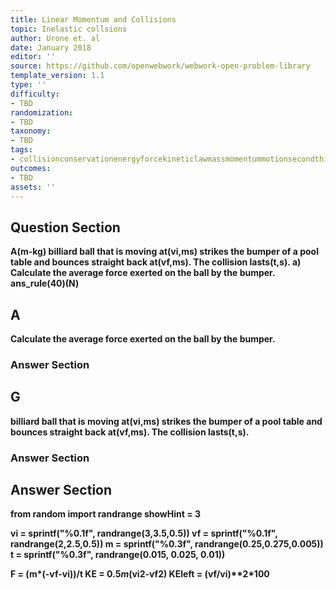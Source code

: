 ```yaml
---
title: Linear Momentum and Collisions
topic: Inelastic collsions
author: Urone et. al
date: January 2018
editor: ''
source: https://github.com/openwebwork/webwork-open-problem-library
template_version: 1.1
type: ''
difficulty:
- TBD
randomization:
- TBD
taxonomy:
- TBD
tags:
- collisionconservationenergyforcekineticlawmassmomentummotionsecondthirdvectorvelocity
outcomes:
- TBD
assets: ''
---
```


## Question Section 

<b>
A(m-kg) billiard ball that is moving at(vi,ms) strikes the bumper of a pool table and bounces straight back at(vf,ms). The collision lasts(t,s). 
a) Calculate the average force exerted on the ball by the bumper. 
ans_rule(40)(N)

## A
Calculate the average force exerted on the ball by the bumper. 
### Answer Section
## G
billiard ball that is moving at(vi,ms) strikes the bumper of a pool table and bounces straight back at(vf,ms). The collision lasts(t,s). 
### Answer Section


## Answer Section

from random import randrange
showHint = 3

vi = sprintf("%0.1f", randrange(3,3.5,0.5))
vf = sprintf("%0.1f", randrange(2,2.5,0.5))
m = sprintf("%0.3f", randrange(0.25,0.275,0.005))
t = sprintf("%0.3f", randrange(0.015, 0.025, 0.01))

F = (m*(-vf-vi))/t
KE = 0.5*m*(vi**2-vf**2)
KEleft = (vf/vi)**2*100